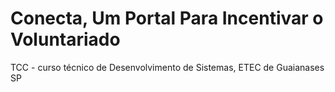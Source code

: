 # Conecta, Um Portal Para Incentivar o Voluntariado
TCC - curso técnico de Desenvolvimento de Sistemas, ETEC de Guaianases SP
 
